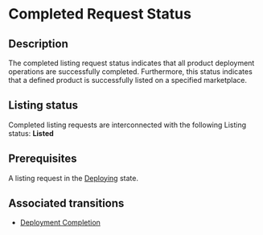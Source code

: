 # Completed Request Status
## Description
The completed listing request status indicates that all product deployment operations are successfully completed. Furthermore, this status indicates that a defined product is successfully listed on a specified marketplace. 
## Listing status
Completed listing requests are interconnected with the following Listing status:
**Listed**
## Prerequisites
A listing request in the [Deploying](s-c-deploying.html) state.
## Associated transitions
* [Deployment Completion](t-5-deploying-completed.html)
